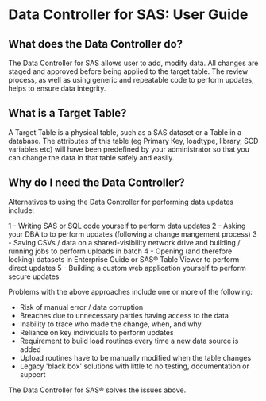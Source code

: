 <h1> Data Controller for SAS: User Guide </h1>

## What does the Data Controller do?

The Data Controller for SAS allows user to add, modify data. All changes are staged and approved before being applied to the target table. The review process, as well as using generic and repeatable code to perform updates, helps to ensure data integrity.

## What is a Target Table?
A Target Table is a physical table, such as a SAS dataset or a Table in a database. The attributes of this table (eg Primary Key, loadtype, library, SCD variables etc) will have been predefined by your administrator so that you can change the data in that table safely and easily.

## Why do I need the Data Controller?

Alternatives to using the Data Controller for performing data updates include:

1 - Writing SAS or SQL code yourself to perform data updates
2 - Asking your DBA to to perform updates (following a change mangement process)
3 - Saving CSVs / data on a shared-visibility network drive and building / running jobs to perform uploads in batch
4 - Opening (and therefore locking) datasets in Enterprise Guide or SAS® Table Viewer to perform direct updates
5 - Building a custom web application yourself to perform secure updates

Problems with the above approaches include one or more of the following:

 - Risk of manual error / data corruption
 - Breaches due to unnecessary parties having access to the data
 - Inability to trace who made the change, when, and why
 - Reliance on key individuals to perform updates
 - Requirement to build load routines every time a new data source is added
 - Upload routines have to be manually modified when the table changes
 - Legacy 'black box' solutions with little to no testing, documentation or support

The Data Controller for SAS® solves the issues above.



